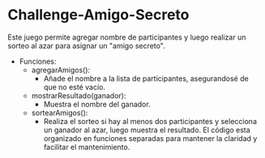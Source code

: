 # Challenge-Amigo-Secreto
Este juego permite agregar nombre de participantes y luego realizar un sorteo al azar para asignar un "amigo secreto".
- Funciones:
  - agregarAmigos():
    - Añade el nombre a la lista de participantes, asegurandosé de que no esté vacío.
  - mostrarResultado(ganador):
    - Muestra el nombre del ganador.
  - sortearAmigos():
    - Realiza el sorteo si hay al menos dos participantes y selecciona un ganador al azar, luego muestra el resultado.
El código esta organizado en funciones separadas para mantener la claridad y facilitar el mantenimiento.
